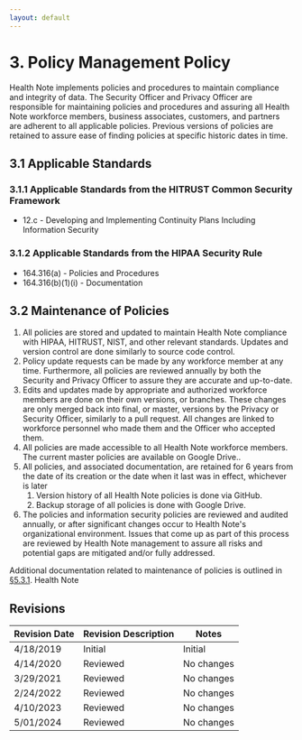 ```yaml
---
layout: default
---
```

# 3. Policy Management Policy

Health Note implements policies and procedures to maintain compliance and integrity of data. The Security Officer and Privacy Officer are responsible for maintaining policies and procedures and assuring all Health Note workforce members, business associates, customers, and partners are adherent to all applicable policies. Previous versions of policies are retained to assure ease of finding policies at specific historic dates in time.

## 3.1 Applicable Standards

### 3.1.1 Applicable Standards from the HITRUST Common Security Framework

* 12.c - Developing and Implementing Continuity Plans Including Information Security


### 3.1.2 Applicable Standards from the HIPAA Security Rule

* 164.316(a) - Policies and Procedures
* 164.316(b)(1)(i) - Documentation

## 3.2 Maintenance of Policies

1. All policies are stored and updated to maintain Health Note compliance with HIPAA, HITRUST, NIST, and other relevant standards. Updates and version control are done similarly to source code control.
2. Policy update requests can be made by any workforce member at any time. Furthermore, all policies are reviewed annually by both the Security and Privacy Officer to assure they are accurate and up-to-date.
3. Edits and updates made by appropriate and authorized workforce members are done on their own versions, or branches. These changes are only merged back into final, or master, versions by the Privacy or Security Officer, similarly to a pull request. All changes are linked to workforce personnel who made them and the Officer who accepted them.
4. All policies are made accessible to all Health Note workforce members. The current master policies are available on Google Drive..
5. All policies, and associated documentation, are retained for 6 years from the date of its creation or the date when it last was in effect, whichever is later
   1. Version history of all Health Note policies is done via GitHub.
   2. Backup storage of all policies is done with Google Drive.
6. The policies and information security policies are reviewed and audited annually, or after significant changes occur to Health Note's organizational environment. Issues that come up as part of this process are reviewed by Health Note management to assure all risks and potential gaps are mitigated and/or fully addressed. 

Additional documentation related to maintenance of policies is outlined in [§5.3.1](#5.3-security-officer).
Health Note

## Revisions

| Revision Date | Revision Description        | Notes               |
| --------------| --------------------------- | ------------------- |
| 4/18/2019     | Initial                     | Initial             |
| 4/14/2020     | Reviewed                    | No changes          | 
| 3/29/2021     | Reviewed                    | No changes          |
| 2/24/2022     | Reviewed                    | No changes          |
| 4/10/2023     | Reviewed                    | No changes          |
| 5/01/2024     | Reviewed                    | No changes          |